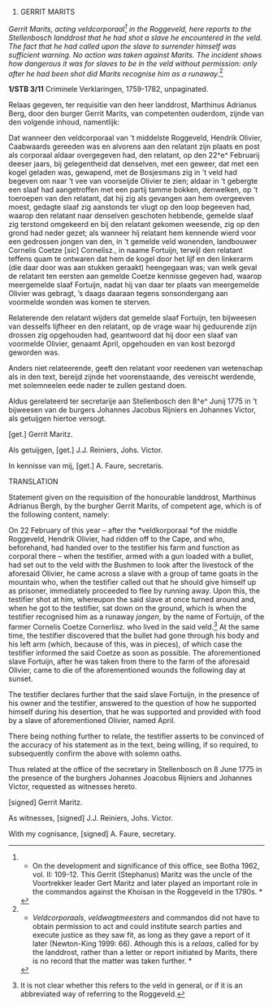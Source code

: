 1.  GERRIT MARITS

*Gerrit Marits, acting veldcorporaal[^1] in the Roggeveld, here
reports to the Stellenbosch landdrost that he had shot a slave he
encountered in the veld. The fact that he had called upon the slave to
surrender himself was sufficient warning. No action was taken against
Marits. The incident shows how dangerous it was for slaves to be in the
veld without permission: only after he had been shot did Marits
recognise him as a runaway.*[^2]

**1/STB 3/11** Criminele Verklaringen, 1759-1782, unpaginated.

Relaas gegeven, ter requisitie van den heer landdrost, Marthinus
Adrianus Berg, door den burger Gerrit Marits, van competenten ouderdom,
zijnde van den volgende inhoud, namentlijk:

Dat wanneer den veldcorporaal van ’t middelste Roggeveld, Hendrik
Olivier, Caabwaards gereeden was en alvorens aan den relatant zijn
plaats en post als corporaal aldaar overgegeven had, den relatant, op
den 22^e^ Februarij deeser jaars, bij gelegentheid dat denselven, met
een geweer, dat met een kogel geladen was, gewapend, met de Bosjesmans
zig in ’t veld had begeven om naar ’t vee van voorseijde Olivier te
zien; aldaar in ’t gebergte een slaaf had aangetroffen met een partij
tamme bokken, denwelken, op ’t toeroepen van den relatant, dat hij zig
als gevangen aan hem overgeeven moest, gedagte slaaf zig aanstonds ter
vlugt op den loop begeeven had, waarop den relatant naar denselven
geschoten hebbende, gemelde slaaf zig terstond omgekeerd en bij den
relatant gekomen weesende, zig op den grond had neder gezet; als wanneer
hij relatant hem kennende wierd voor een gedrossen jongen van den, in ’t
gemelde veld wonenden, landbouwer Cornelis Coetze \[*sic*\] Cornelisz.,
in naame Fortuijn, terwijl den relatant teffens quam te ontwaren dat hem
de kogel door het lijf en den linkerarm (die daar door was aan stukken
geraakt) heengegaan was; van welk geval de relatant ten eersten aan
gemelde Coetze kennisse gegeven had, waarop meergemelde slaaf Fortuijn,
nadat hij van daar ter plaats van meergemelde Olivier was gebragt, ’s
daags daaraan tegens sonsondergang aan voormelde wonden was komen te
sterven.

Relaterende den relatant wijders dat gemelde slaaf Fortuijn, ten
bijweesen van desselfs lijfheer en den relatant, op de vrage waar hij
geduurende zijn drossen zig opgehouden had, geantwoord dat hij door een
slaaf van voormelde Olivier, genaamt April, opgehouden en van kost
bezorgd geworden was.

Anders niet relateerende, geeft den relatant voor reedenen van
wetenschap als in den text, bereijd zijnde het voorenstaande, des
vereischt werdende, met solemneelen eede nader te zullen gestand doen.

Aldus gerelateerd ter secretarije aan Stellenbosch den 8^e^ Junij 1775
in ’t bijweesen van de burgers Johannes Jacobus Rijniers en Johannes
Victor, als getuijgen hiertoe versogt.

\[get.\] Gerrit Maritz.

Als getuijgen, \[get.\] J.J. Reiniers, Johs. Victor.

In kennisse van mij, \[get.\] A. Faure, secretaris.

TRANSLATION

Statement given on the requisition of the honourable landdrost,
Marthinus Adrianus Bergh, by the burgher Gerrit Marits, of competent
age, which is of the following content, namely:

On 22 February of this year – after the *veldkorporaal *of the middle
Roggeveld, Hendrik Olivier, had ridden off to the Cape, and who,
beforehand, had handed over to the testifier his farm and function as
corporal there – when the testifier, armed with a gun loaded with a
bullet, had set out to the veld with the Bushmen to look after the
livestock of the aforesaid Olivier, he came across a slave with a group
of tame goats in the mountain who, when the testifier called out that he
should give himself up as prisoner, immediately proceeded to flee by
running away. Upon this, the testifier shot at him, whereupon the said
slave at once turned around and, when he got to the testifier, sat down
on the ground, which is when the testifier recognised him as a runaway
*jongen*, by the name of Fortuijn, of the farmer Cornelis Coetze
Cornerlisz. who lived in the said veld.[^3] At the same time, the
testifier discovered that the bullet had gone through his body and his
left arm (which, because of this, was in pieces), of which case the
testifier informed the said Coetze as soon as possible. The
aforementioned slave Fortuijn, after he was taken from there to the farm
of the aforesaid Olivier, came to die of the aforementioned wounds the
following day at sunset.

The testifier declares further that the said slave Fortuijn, in the
presence of his owner and the testifier, answered to the question of how
he supported himself during his desertion, that he was supported and
provided with food by a slave of aforementioned Olivier, named April.

There being nothing further to relate, the testifier asserts to be
convinced of the accuracy of his statement as in the text, being
willing, if so required, to subsequently confirm the above with solemn
oaths.

Thus related at the office of the secretary in Stellenbosch on 8 June
1775 in the presence of the burghers Johannes Joacobus Rijniers and
Johannes Victor, requested as witnesses hereto.

\[signed\] Gerrit Maritz.

As witnesses, \[signed\] J.J. Reiniers, Johs. Victor.

With my cognisance, \[signed\] A. Faure, secretary.

[^1]: * On the development and significance of this office, see Botha
    1962, vol. II: 109-12. This Gerrit (Stephanus) Maritz was the uncle
    of the Voortrekker leader Gert Maritz and later played an important
    role in the commandos against the Khoisan in the Roggeveld in the
    1790s. *

[^2]: * *Veldcorporaals*, *veldwagtmeesters* and commandos did not have
    to obtain permission to act and could institute search parties and
    execute justice as they saw fit, as long as they gave a report of it
    later (Newton-King 1999: 66). Athough this is a *relaas*, called for
    by the landdrost, rather than a letter or report initiated by
    Marits, there is no record that the matter was taken further. *

[^3]:  It is not clear whether this refers to the veld in general, or if
    it is an abbreviated way of referring to the Roggeveld.
